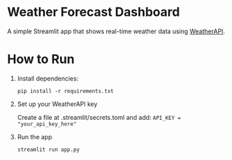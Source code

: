 #   Weather Forecast Dashboard

A simple Streamlit app that shows real-time weather data using [WeatherAPI](https://www.weatherapi.com/).

#   How to Run

1. Install dependencies:

    ```pip install -r requirements.txt```

2. Set up your WeatherAPI key

    Create a file at .streamlit/secrets.toml and add:
    ```API_KEY = "your_api_key_here"```

3. Run the app

    ```streamlit run app.py```
